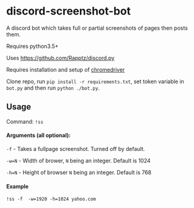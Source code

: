 # discord-screenshot-bot
A discord bot which takes full or partial screenshots of pages then posts them.

Requires python3.5+

Uses https://github.com/Rapptz/discord.py

Requires installation and setup of [chromedriver](https://sites.google.com/a/chromium.org/chromedriver/)

Clone repo, run `pip install -r requirements.txt`, set token variable in `bot.py` and then run `python ./bot.py`.

## Usage

Command: `!ss`

#### Arguments (all optional):

 `-f` - Takes a fullpage screenshot. Turned off by default.
 
 `-w=N` - Width of brower, `N` being an integer. Default is 1024
 
 `-h=N` - Height of browser `N` being an integer. Default is 768
 
#### Example

`!ss -f  -w=1920 -h=1024 yahoo.com`

